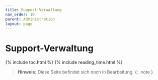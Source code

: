 ```yaml
---
title: Support-Verwaltung
nav_order: 10
parent: Administration
layout: page
---
```


# Support-Verwaltung
{% include toc.html %}
{% include reading_time.html %}

> **Hinweis:** Diese Seite befindet sich noch in Bearbeitung.
{: .note }
